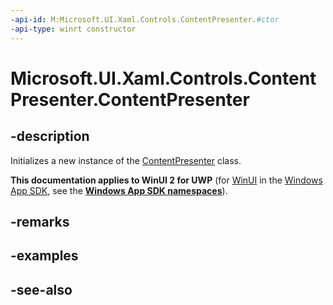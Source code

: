 ```yaml
---
-api-id: M:Microsoft.UI.Xaml.Controls.ContentPresenter.#ctor
-api-type: winrt constructor
---
```


<!-- Method syntax
public ContentPresenter()
-->

# Microsoft.UI.Xaml.Controls.ContentPresenter.ContentPresenter

## -description
Initializes a new instance of the [ContentPresenter](contentpresenter.md) class.

**This documentation applies to WinUI 2 for UWP** (for [WinUI](/windows/apps/winui/winui3/) in the [Windows App SDK](/windows/apps/windows-app-sdk/), see the **[Windows App SDK namespaces](/windows/windows-app-sdk/api/winrt/)**).

## -remarks

## -examples

## -see-also
